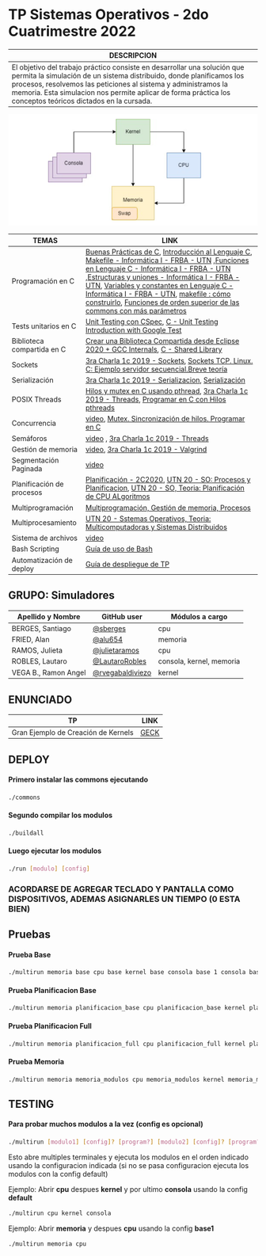 # TP Sistemas Operativos  - 2do Cuatrimestre 2022

| DESCRIPCION   |
|------------------|
| El objetivo del trabajo práctico consiste en desarrollar una solución que permita la simulación de un sistema distribuido, donde planificamos los procesos, resolvemos las  peticiones al sistema y administramos la memoria. Esta simulacion nos permite aplicar de forma práctica los conceptos teóricos dictados en la cursada. |
 
![Arquitectura del sistema](/shared/arquitecturaDelTP.png) 

|         TEMAS               |          LINK                   |
|------------------------|--------------------|   
| Programación en C  | [Buenas Prácticas de C](https://docs.utnso.com.ar/guias/programacion/buenas-practicas.html#buenas-practicas-de-c), [Introducción al Lenguaje C](https://docs.utnso.com.ar/primeros-pasos/lenguaje-c.html#introduccion-al-lenguaje-c), [Makefile - Informática I - FRBA - UTN](https://www.youtube.com/watch?v=A35l4jXBvEY&ab_channel=InformaticaI-UTN-FRBA) ,[Funciones en Lenguaje C - Informática I - FRBA - UTN](https://www.youtube.com/watch?v=aciC4izEiCo&ab_channel=InformaticaI-UTN-FRBA) ,[Estructuras y uniones - Informática I - FRBA - UTN](https://www.youtube.com/watch?v=Tw8PmTRuU_Q&ab_channel=InformaticaI-UTN-FRBA), [Variables y constantes en Lenguaje C - Informática I - FRBA - UTN](https://www.youtube.com/watch?v=DlG2K674O1E&ab_channel=InformaticaI-UTN-FRBA), [makefile : cómo construirlo](https://www.youtube.com/watch?v=0XlVyZAfQEM&t=1066s&ab_channel=WhileTrueThenDream), [Funciones de orden superior de las commons con más parámetros](https://www.youtube.com/watch?v=1kYyxZXGjp0&list=PL6oA23OrxDZDSe0ziMJ7iE-kPq9PdonPx&index=16&ab_channel=UTNSO) |
| Tests unitarios en C  | [Unit Testing con CSpec](https://docs.utnso.com.ar/guias/herramientas/cspec.html#unit-testing-con-cspec), [C - Unit Testing Introduction with Google Test](https://www.youtube.com/watch?v=BwO07hUzFNQ&ab_channel=KrisJordan) |
| Biblioteca compartida en C | [Crear una Biblioteca Compartida desde Eclipse 2020 + GCC Internals](https://www.youtube.com/watch?v=A6dhc9cCI18&ab_channel=UTNSO), [C - Shared Library](https://www.youtube.com/watch?v=Aw9kXFqWu_I&list=PL6oA23OrxDZDSe0ziMJ7iE-kPq9PdonPx&index=3&ab_channel=UTNSO) |
| Sockets  | [3ra Charla 1c 2019 - Sockets](https://www.youtube.com/watch?v=V0KFn9w62sY&ab_channel=UTNSO), [Sockets TCP. Linux. C: Ejemplo servidor secuencial.Breve teoría](https://www.youtube.com/watch?v=zFHjKCVwS48&t=1s&ab_channel=WhileTrueThenDream) |
| Serialización | [3ra Charla 1c 2019 - Serializacion](https://www.youtube.com/watch?v=GnuurOt8yqE&ab_channel=UTNSO), [Serialización](https://www.youtube.com/watch?v=gXr-zawbhIY&list=PLSwjRgubz0MaiiBb426tJxQoyIikVsNWK&index=7&ab_channel=LaCajadeUTN)|
| POSIX Threads | [Hilos y mutex en C usando pthread](https://www.youtube.com/watch?v=gl8FQU3VEzU&ab_channel=UTNSO),   [3ra Charla 1c 2019 - Threads](https://www.youtube.com/watch?v=G8PD6wauMeY&t=1770s&ab_channel=UTNSO), [Programar en C con Hilos pthreads](https://www.youtube.com/watch?v=NAKrOZCcJ4A&t=208s&ab_channel=WhileTrueThenDream) |
| Concurrencia | [video](), [Mutex. Sincronización de hilos. Programar en C](https://www.youtube.com/watch?v=faZEhIHdJx8&t=12s&ab_channel=WhileTrueThenDream)|
| Semáforos | [video]() , [3ra Charla 1c 2019 - Threads](https://www.youtube.com/watch?v=G8PD6wauMeY&t=1770s&ab_channel=UTNSO)|
| Gestión de memoria | [video](), [3ra Charla 1c 2019 - Valgrind](https://www.youtube.com/watch?v=knRei6OBU4Q&ab_channel=UTNSO) | 
| Segmentación Paginada |  [video]() |
| Planificación de procesos |  [Planificación - 2C2020](https://www.youtube.com/watch?v=SQsC7bwt3_c&ab_channel=UTNSO), [UTN 20 - SO: Procesos y Planificacion](https://www.youtube.com/watch?v=iOZLnOXQxVE&ab_channel=Snoopy4k),  [UTN 20 - SO, Teoria: Planificación de CPU ALgoritmos](https://www.youtube.com/watch?v=4J7hEXekn4M&ab_channel=Snoopy4k) |
| Multiprogramación |  [Multiprogramación, Gestión de memoria, Procesos](https://www.youtube.com/watch?v=oeuGAxxovxs&ab_channel=TelesensesSenses) |
| Multiprocesamiento | [UTN 20 - Sstemas Operativos, Teoria: Multicomputadoras y Sistemas Distribuidos](https://www.youtube.com/watch?v=yaKKhdeQ7FU&ab_channel=Snoopy4k) |
| Sistema de archivos |  [video]() |
| Bash Scripting |  [Guía de uso de Bash](https://docs.utnso.com.ar/guias/consola/bash.html#guia-de-uso-de-bash) |
| Automatización de deploy | [Guía de despliegue de TP](https://docs.utnso.com.ar/guias/herramientas/deploy.html#guia-de-despliegue-de-tp) |

## GRUPO: Simuladores

| Apellido y Nombre | GitHub user | Módulos a cargo |
|-------------------|-------------|-----------------|
| BERGES, Santiago   | [@sberges](https://www.github.com/sberges) | cpu |
| FRIED, Alan  | [@alu654](https://www.github.com/alu654) | memoria |
| RAMOS, Julieta | [@julietaramos](https://www.github.com/julietaramos) | cpu |
| ROBLES, Lautaro  | [@LautaroRobles](https://www.github.com/LautaroRobles) | consola, kernel, memoria | 
| VEGA B., Ramon Angel  | [@rvegabaldiviezo](https://www.github.com/rvegabaldiviezo) | kernel | 

## ENUNCIADO 

|       TP             |     LINK          |
|----------------------|-------------------|
| Gran Ejemplo de Creación de Kernels | [GECK](https://docs.google.com/document/d/1xYmkJXRRddM51fQZfxr3CEuhNtFCWe5YU7hhvsUnTtg/edit)|

## DEPLOY
#### Primero instalar las commons ejecutando
```bash
./commons
```
#### Segundo compilar los modulos
```bash
./buildall
```
#### Luego ejecutar los modulos
```bash
./run [modulo] [config]
```
### ACORDARSE DE AGREGAR TECLADO Y PANTALLA COMO DISPOSITIVOS, ADEMAS ASIGNARLES UN TIEMPO (0 ESTA BIEN)
## Pruebas
#### Prueba Base
```bash
./multirun memoria base cpu base kernel base consola base 1 consola base 2 consola base 3
```
#### Prueba Planificacion Base
```bash
./multirun memoria planificacion_base cpu planificacion_base kernel planificacion_base consola planificacion_base 1 consola planificacion_base 2 consola planificacion_base 3 consola planificacion_base 4
```
#### Prueba Planificacion Full
```bash
./multirun memoria planificacion_full cpu planificacion_full kernel planificacion_full consola planificacion_full 1 consola planificacion_full 1 consola planificacion_full 2 consola planificacion_full 2
```
#### Prueba Memoria
```bash
./multirun memoria memoria_modulos cpu memoria_modulos kernel memoria_modulos consola memoria_consola1 consola memoria_consola2 consola memoria_consola3
```
## TESTING
#### Para probar muchos modulos a la vez (config es opcional)
```bash
./multirun [modulo1] [config]? [program?] [modulo2] [config]? [program?]...
```
Esto abre multiples terminales y ejecuta los modulos en el orden indicado usando la configuracion indicada (si no se pasa configuracion ejecuta los modulos con la config default)

Ejemplo: Abrir **cpu** despues **kernel** y por ultimo **consola** usando la config **default**
```bash
./multirun cpu kernel consola
```
Ejemplo: Abrir **memoria** y despues **cpu** usando la config **base1**
```bash
./multirun memoria cpu
```
